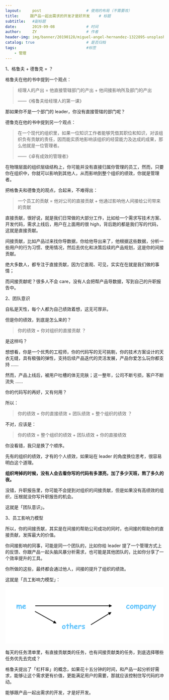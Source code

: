 ```yaml
---
layout:     post                    # 使用的布局（不需要改）
title:     跟产品一起出需求的开发才是好开发    # 标题 
subtitle:   #副标题
date:       2019-09-08              # 时间
author:     ZY                      # 作者
header-img: img/banner/20190128/miguel-angel-hernandez-1322895-unsplash.jpg    #这篇文章标题背景图片
catalog: true                       # 是否归档
tags:                               #标签
    - 管理
---
```


1、格鲁夫 + 德鲁克 = ？

格鲁夫在他的书中提到一个观点：

> 经理人的产出 = 他直接管辖部门的产出 + 他间接影响所及部门的产出
>
> ——《格鲁夫给经理人的第一课》

那如果你不是一个部门的 leader，你没有直接管辖的部门呢？

德鲁克在他的书中提到另一个观点：

> 在一个现代的组织里，如果一位知识工作者能够凭借其职位和知识，对该组织负有贡献的责任，因而能实质地影响该组织的经营能力及达成的成果，那么他就是一位管理者。
>
> ——《卓有成效的管理者》

在物理层面的组织层级结构上，你可能并没有直接归属你管理的员工，然而，只要你在组织中，你就可以影响到其他人，从而影响到整个组织的绩效，你就是管理者。

把格鲁夫和德鲁克的观点，合起来，不难得出：

> 一个员工的贡献 = 他对公司的直接贡献 + 他通过影响他人间接给公司带来的贡献

直接贡献，很好说，就是我们日常做的大部分工作，比如给一个需求写技术方案、开发代码，需求上线后，用户在上面用的很 high，背后跑的都是我们写的代码，这就是直接贡献。

间接贡献，比如产品过来找你导数据，你给他导出来了，他根据这些数据，分析一些用户的行为习惯、使用情况，然后去优化和决策后续的产品规划，这是你的间接贡献。

绝大多数人，都专注于直接贡献，因为它直观、可见，实实在在就是我们做的事情；

而间接贡献呢？很多人不会 care，没有人会把帮产品导数据，写到自己的升职报告中。

2、团队意识

自私是天性，每个人都为自己绩效着想，这无可厚非。

但是你的绩效，到底是怎么来的？

> 你的绩效 = 你对组织的直接贡献 ？

是这样吗？

想想看，你是一个优秀的工程师，你的代码写的无可挑剔，你的技术方案设计的天衣无缝，具有极强的弹性，支持后续产品迭代的灵活发展，产品你爱怎么玩你都支持 …… 

然而，产品上线后，被用户吐槽的体无完肤；这一整年，公司不断亏损，客户不断流失 ……  

你的代码写的再好，又有何用？

所以：

> 你的绩效 = 你的直接绩效 + 团队绩效 + 整个组织的绩效 ？

不对，应该是：

> 你的绩效 = 整个组织的绩效 + 团队绩效 + 你的直接绩效

你没看错，我只是换了个顺序。

先有的组织的绩效，才有的个人绩效，如果站在 leader 的角度换位思考，很容易明白这个道理。

**组织垮掉的时候，没有人会去看你写的代码有多漂亮，加了多少天班，熬了多久的夜。**

没错，升职报告里，你可能不会提到对组织的间接贡献，但是如果没有高绩效的组织，压根就没你写升职报告的机会。

这就是「团队意识」。

3、员工影响力模型

所以，你的间接贡献，其实是在间接的帮助公司成功的同时，也间接的帮助你的直接贡献，发挥最大的价值。

你间接影响的同事，可能是同一个团队的，比如你给 leader 提了一个管理方式上的反馈、你跟产品一起头脑风暴分析需求，也可能是其他团队的，比如你分享了一个效率提升的工具。

你所做的这些，最终都会通过他人，间接的提升了组织的绩效。

这就是「员工影响力模型」：

![](/img/post/2019-09-08-Gelufu/effect-model.png)  

每天的任务清单里，有直接贡献类的任务，也有间接贡献类的任务，到底选择哪些任务优先去完成？

格鲁夫提出了「杠杆率」的概念，如果花十五分钟的时间，和产品一起分析好需求，能够让这个需求更有价值，更能满足用户的需要，那就应该控制住写代码的冲动。

能够跟产品一起出需求的开发，才是好开发。



